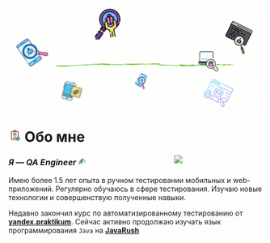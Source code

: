 <p align="center">
    <img title="Hi!" src="attachments/gif/hello_header0.gif">
</p>

# <img width="5%" title="About me" src="attachments/images/about_me.png"> Обо мне

<img align="right" width="35%" src="attachments/images/ga.png">

### _Я — QA Engineer_ <img width="3%" src="attachments/images/qa.png">
<p align="left">
Имею более 1.5 лет опыта в ручном тестировании мобильных и web-приложений. Регулярно обучаюсь в сфере тестирования. Изучаю новые технологии и совершенствую полученные навыки.

Недавно закончил курс по автоматизированному тестированию от [**yandex.praktikum**](https://practicum.yandex.ru/qa-automation-engineer-java/). Сейчас активно продолжаю изучать язык программирования <code>Java</code> на [**JavaRush**](https://javarush.com/quests)
</p>
